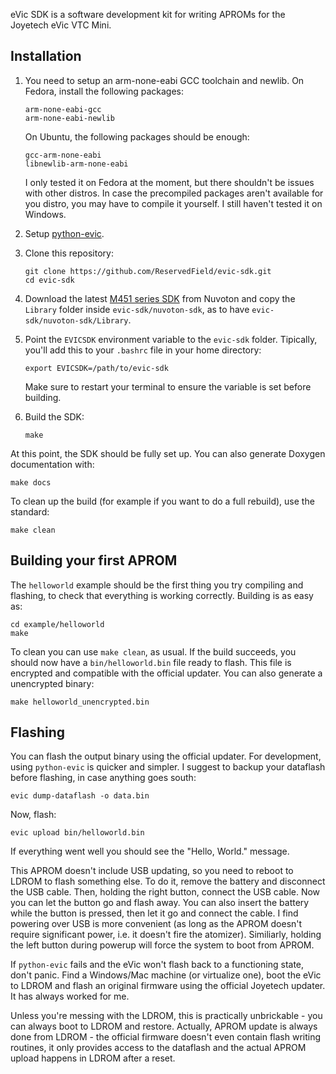 eVic SDK is a software development kit for writing APROMs for the Joyetech eVic VTC Mini.

Installation
---------------

1. You need to setup an arm-none-eabi GCC toolchain and newlib.
   On Fedora, install the following packages:
   ```
   arm-none-eabi-gcc
   arm-none-eabi-newlib
   ```
   On Ubuntu, the following packages should be enough:
   ```
   gcc-arm-none-eabi
   libnewlib-arm-none-eabi
   ```
   I only tested it on Fedora at the moment, but there shouldn't
   be issues with other distros. In case the precompiled packages
   aren't available for you distro, you may have to compile it yourself.
   I still haven't tested it on Windows.

2. Setup [python-evic](https://github.com/Ban3/python-evic).

3. Clone this repository:
   ```
   git clone https://github.com/ReservedField/evic-sdk.git
   cd evic-sdk
   ```

4. Download the latest [M451 series SDK](http://www.nuvoton.com/hq/support/tool-and-software/software)
   from Nuvoton and copy the `Library` folder inside `evic-sdk/nuvoton-sdk`, as to have
   `evic-sdk/nuvoton-sdk/Library`.

5. Point the `EVICSDK` environment variable to the `evic-sdk` folder. Tipically, you'll add
   this to your `.bashrc` file in your home directory:
   ```
   export EVICSDK=/path/to/evic-sdk
   ```
   Make sure to restart your terminal to ensure the variable is set before building.

6. Build the SDK:
   ```
   make
   ```

At this point, the SDK should be fully set up. You can also generate Doxygen documentation with:
```
make docs
```
To clean up the build (for example if you want to do a full rebuild), use the standard:
```
make clean
```

Building your first APROM
--------------------------

The `helloworld` example should be the first thing you try compiling and flashing,
to check that everything is working correctly.
Building is as easy as:
```
cd example/helloworld
make
```
To clean you can use `make clean`, as usual.
If the build succeeds, you should now have a `bin/helloworld.bin` file ready to flash.
This file is encrypted and compatible with the official updater.
You can also generate a unencrypted binary:
```
make helloworld_unencrypted.bin
```

Flashing
--------

You can flash the output binary using the official updater. For development,
using `python-evic` is quicker and simpler.
I suggest to backup your dataflash before flashing, in case anything goes south:
```
evic dump-dataflash -o data.bin
```
Now, flash:
```
evic upload bin/helloworld.bin
```
If everything went well you should see the "Hello, World." message.

This APROM doesn't include USB updating, so you need to reboot to LDROM to flash something
else. To do it, remove the battery and disconnect the USB cable. Then, holding the right button,
connect the USB cable. Now you can let the button go and flash away. You can also insert the
battery while the button is pressed, then let it go and connect the cable. I find powering
over USB is more convenient (as long as the APROM doesn't require significant power, i.e.
it doesn't fire the atomizer). Similiarly, holding the left button during powerup will force
the system to boot from APROM.

If `python-evic` fails and the eVic won't flash back to a functioning state, don't panic.
Find a Windows/Mac machine (or virtualize one), boot the eVic to LDROM and flash an original
firmware using the official Joyetech updater. It has always worked for me.

Unless you're messing with the LDROM, this is practically unbrickable - you can always boot
to LDROM and restore. Actually, APROM update is always done from LDROM - the official firmware
doesn't even contain flash writing routines, it only provides access to the dataflash and the
actual APROM upload happens in LDROM after a reset.
